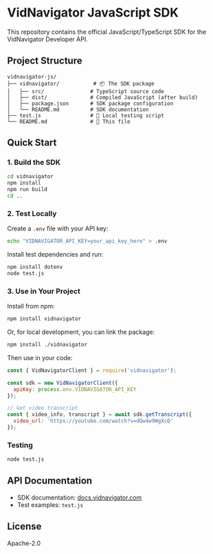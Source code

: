 # VidNavigator JavaScript SDK

This repository contains the official JavaScript/TypeScript SDK for the VidNavigator Developer API.

## Project Structure

```
vidnavigator-js/
├── vidnavigator/           # 📦 The SDK package
│   ├── src/               # TypeScript source code
│   ├── dist/              # Compiled JavaScript (after build)
│   ├── package.json       # SDK package configuration
│   └── README.md          # SDK documentation
├── test.js                # 🧪 Local testing script
└── README.md              # 📖 This file
```

## Quick Start

### 1. Build the SDK

```bash
cd vidnavigator
npm install
npm run build
cd ..
```

### 2. Test Locally

Create a `.env` file with your API key:
```bash
echo "VIDNAVIGATOR_API_KEY=your_api_key_here" > .env
```

Install test dependencies and run:
```bash
npm install dotenv
node test.js
```

### 3. Use in Your Project

Install from npm:
```bash
npm install vidnavigator
```

Or, for local development, you can link the package:
```bash
npm install ./vidnavigator
```

Then use in your code:
```js
const { VidNavigatorClient } = require('vidnavigator');

const sdk = new VidNavigatorClient({
  apiKey: process.env.VIDNAVIGATOR_API_KEY
});

// Get video transcript
const { video_info, transcript } = await sdk.getTranscript({
  video_url: 'https://youtube.com/watch?v=dQw4w9WgXcQ'
});
```

### Testing
```bash
node test.js
```

## API Documentation

- SDK documentation: [docs.vidnavigator.com](https://docs.vidnavigator.com)
- Test examples: `test.js`

## License

Apache-2.0

